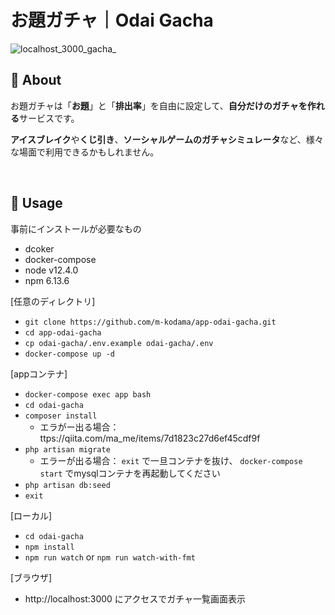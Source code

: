 # お題ガチャ｜Odai Gacha

![localhost_3000_gacha_](https://user-images.githubusercontent.com/28724739/74842408-b61b3b00-536d-11ea-869c-abfc83c06bb3.png)

## 🦖 About
お題ガチャは「**お題**」と「**排出率**」を自由に設定して、**自分だけのガチャを作れる**サービスです。

**アイスブレイク**や**くじ引き**、**ソーシャルゲームのガチャシミュレータ**など、様々な場面で利用できるかもしれません。

<br>

## 🦖 Usage

事前にインストールが必要なもの
- dcoker
- docker-compose
- node v12.4.0
- npm 6.13.6

[任意のディレクトリ]
- `git clone https://github.com/m-kodama/app-odai-gacha.git`
- `cd app-odai-gacha`
- `cp odai-gacha/.env.example odai-gacha/.env`
- `docker-compose up -d`

[appコンテナ]
- `docker-compose exec app bash`
- `cd odai-gacha`
- `composer install`
  - エラがー出る場合：ttps://qiita.com/ma_me/items/7d1823c27d6ef45cdf9f
- `php artisan migrate` 
  - エラーが出る場合： `exit` で一旦コンテナを抜け、 `docker-compose start` でmysqlコンテナを再起動してください
- `php artisan db:seed`
- `exit`

[ローカル]
- `cd odai-gacha`
- `npm install`
- `npm run watch` or `npm run watch-with-fmt`

[ブラウザ]
- http://localhost:3000 にアクセスでガチャ一覧画面表示
<br>

